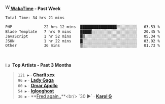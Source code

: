 <img src="https://github.com/dxnter/dxnter/assets/17434202/67b21fa4-d36d-46f9-9dec-f23d976b00ef" alt="WakaTime Logo" width="14" height="18"/><a href="https://wakatime.com/@dxnter" target="_blank"><strong> WakaTime</strong></a><strong> - Past Week</strong>

<!--START_SECTION:waka-->

```txt
Total Time: 34 hrs 21 mins

PHP              22 hrs 12 mins  ████████████████░░░░░░░░░   63.53 %
Blade Template   7 hrs 9 mins    █████░░░░░░░░░░░░░░░░░░░░   20.45 %
JavaScript       1 hr 52 mins    █▒░░░░░░░░░░░░░░░░░░░░░░░   05.34 %
JSON             1 hr 22 mins    █░░░░░░░░░░░░░░░░░░░░░░░░   03.92 %
Other            36 mins         ▒░░░░░░░░░░░░░░░░░░░░░░░░   01.73 %
```

<!--END_SECTION:waka-->

<br/>

<!--START_LASTFM_ARTISTS:{"period": "3month", "rows": 6}-->
<a href="https://last.fm" target="_blank"><img src="https://user-images.githubusercontent.com/17434202/215290617-e793598d-d7c9-428f-9975-156db1ba89cc.svg" alt="Last.fm Logo" width="18" height="13"/></a> **Top Artists - Past 3 Months**

> `121 ▶️` ∙ **[Charli xcx](https://www.last.fm/music/Charli+xcx)**<br/>
> `96 ▶️` ∙ **[Lady Gaga](https://www.last.fm/music/Lady+Gaga)**<br/>
> `60 ▶️` ∙ **[Omar Apollo](https://www.last.fm/music/Omar+Apollo)**<br/>
> `54 ▶️` ∙ **[Iglooghost](https://www.last.fm/music/Iglooghost)**<br/>
> `36 ▶️` ∙ **[Fred again..](https://www.last.fm/music/Fred+again..)**<br/>
> `30 ▶️` ∙ **[Karol G](https://www.last.fm/music/Karol+G)**<br/>
<!--END_LASTFM_ARTISTS-->
